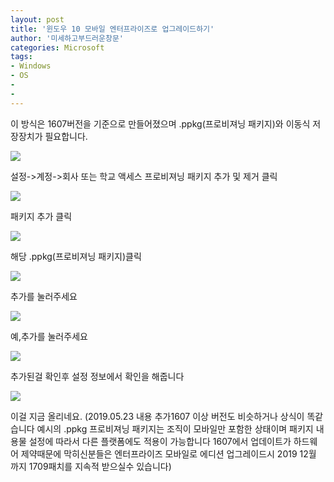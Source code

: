 ```yaml
---
layout: post
title: '윈도우 10 모바일 엔터프라이즈로 업그레이드하기'
author: '미세하고부드러운창문'
categories: Microsoft
tags:
- Windows
- OS
-
- 
---
```



<script> location.href='https://cafe.naver.com/develoid/846839' ; </script>

<p>이 방식은 1607버전을 기준으로 만들어졌으며 .ppkg(프로비져닝 패키지)와 이동식 저장장치가 필요합니다.</p>
<img src="https://cafeptthumb-phinf.pstatic.net/MjAxOTAxMjdfMjI2/MDAxNTQ4NTI1MzgxMTEx.ioL7RHkhLfiwYOhG4hJbxW8IudLrcPAunUA8XlZ_v1Qg.uaGQ6uwQ56aDIIm7LpD44IGc4tyWB6mWIw7JmR70h2Yg.PNG.io2364/wp_ss_20190127_0001.png?type=w740"><p>설정-&gt;계정-&gt;회사 또는 학교 액세스 프로비져닝 패키지 추가 및 제거 클릭 </p>
<img src="https://cafeptthumb-phinf.pstatic.net/MjAxOTAxMjdfMTA2/MDAxNTQ4NTI1MzgxODcw.UZKGL1N-t2eb8orfIi8p7JGC5t0Tjs4dTikHLfYMhPUg.4NlVWV22oiIAqwPpMhQCH9KT0bsPuiTuc69aSbbqW_Ig.PNG.io2364/wp_ss_20190127_0002.png?type=w740"><p>패키지 추가 클릭</p>
<img src="https://cafeptthumb-phinf.pstatic.net/MjAxOTAxMjdfMTYx/MDAxNTQ4NTI1MzgyNDY2.Y-3SPcMT3iUgQ6VwjyAtG9I2dF_pYuBd1wCmk5UiiR0g.HDhOjFJEck5qaePkmq-ECvOPxOxjhsnkkIiDVukvMlgg.PNG.io2364/wp_ss_20190127_0003.png?type=w740"><p>해당 .ppkg(프로비져닝 패키지)클릭</p>
<img src="https://cafeptthumb-phinf.pstatic.net/MjAxOTAxMjdfMjQ5/MDAxNTQ4NTI1MzgzMDU1.DWdrvb5DRAVnkM2YLi8YFyet1IaTlOWyiWQKnAOiz1og.Tnp13m93X9tjcTssH9mdGzfY3yZZXbGTdcVkGHwmpF0g.PNG.io2364/wp_ss_20190127_0004.png?type=w740"><p>추가를 눌러주세요</p>
<img src="https://cafeptthumb-phinf.pstatic.net/MjAxOTAxMjdfMTY1/MDAxNTQ4NTI1MzgzNzEx.ZCsMfLwMiY7bAzYMtxQX9yGEiy2rTE2Od_mpsDnnvz0g.eKQlmXJvk_ADrzfI2Brwi_JcdnN_3N-A5Rg0NFOuyz8g.PNG.io2364/wp_ss_20190127_0005.png?type=w740"><p>예,추가를 눌러주세요</p>
<img src="https://cafeptthumb-phinf.pstatic.net/MjAxOTAxMjdfMTE5/MDAxNTQ4NTI1Mzg0MzMx.p60Aj9AVp7EtxhFkMtxNcfqPcTqutNZzOPBNqMS1I9og.aPR_7nJK4ClqFmVQ41zvrKA7YlpnspEMY9irnDV32Xsg.PNG.io2364/wp_ss_20190127_0006.png?type=w740"><p>추가된걸 확인후 설정 정보에서 확인을 해줍니다</p>
<img src="https://cafeptthumb-phinf.pstatic.net/MjAxOTAxMjdfNDcg/MDAxNTQ4NTI1NTU5Nzkz.ki_BV6qBT2frPk2-by-GAWn4z5pRUURn-BiPvcHxW3cg.gbwwWW49NlBLUeKgtaYGvtONz7d1ay8EIhuW5AsSnG0g.PNG.io2364/wp_ss_20190127_0007.png?type=w740"><p>이걸 지금 올리네요. (2019.05.23 내용 추가1607 이상 버전도 비슷하거나 상식이 똑같습니다 예시의  .ppkg 프로비져닝 패키지는 조직이 모바일만 포함한 상태이며 패키지 내용물 설정에 따라서 다른 플랫폼에도 적용이 가능합니다 1607에서 업데이트가 하드웨어 제약때문에 막히신분들은 엔터프라이즈 모바일로 에디션 업그레이드시 2019 12월 까지 1709패치를 지속적 받으실수 있습니다)</p>

